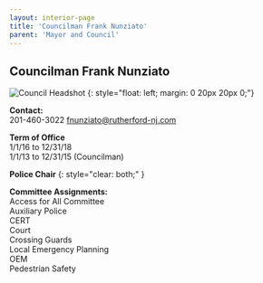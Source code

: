 ```yaml
---
layout: interior-page
title: 'Councilman Frank Nunziato'
parent: 'Mayor and Council'
---
```


## Councilman Frank Nunziato

![Council Headshot](../frank-nunziato.png)
{: style="float: left; margin: 0 20px 20px 0;"}

**Contact:**  
201-460-3022
fnunziato@rutherford-nj.com

**Term of Office**  
1/1/16 to 12/31/18  
1/1/13 to 12/31/15 (Councilman)

**Police Chair**
{: style="clear: both;" }

**Committee Assignments:**  
Access for All Committee  
Auxiliary Police  
CERT  
Court  
Crossing Guards  
Local Emergency Planning  
OEM  
Pedestrian Safety
